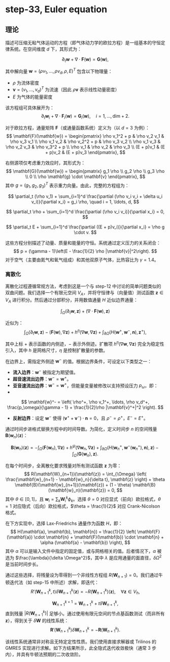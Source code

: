 # step-33, Euler equation



## 理论

描述可压缩无粘气体运动的方程（即气体动力学的欧拉方程）是一组基本的守恒定律系统。在空间维度 $d$ 下，其形式为：

$$
\partial_t \mathbf{w} + \nabla \cdot \mathbf{F}(\mathbf{w}) = \mathbf{G}(\mathbf{w}),
$$

其中解向量 $\mathbf{w} = (\rho v_1, \ldots, \rho v_d, \rho, E)^T$ 包含以下物理量：  
- $\rho$ 为流体密度  
- $\mathbf{v} = (v_1, \ldots, v_d)^T$ 为流速（因此 $\rho\mathbf{v}$ 表示线性动量密度）  
- $E$ 为气体的能量密度  

该方程组可具体展开为：
$$
\partial_t \mathbf{w}_i + \nabla \cdot \mathbf{F}_i(\mathbf{w}) = \mathbf{G}_i(\mathbf{w}), \quad i = 1, \ldots, \text{dim} + 2.
$$

对于欧拉方程，通量矩阵 $\mathbf{F}$（或通量函数系统）定义为（以 $d = 3$ 为例）：
$$
\mathbf{F}(\mathbf{w}) = 
\begin{pmatrix}
\rho v_1^2 + p & \rho v_2 v_1 & \rho v_3 v_1 \\
\rho v_1 v_2 & \rho v_2^2 + p & \rho v_3 v_2 \\
\rho v_1 v_3 & \rho v_2 v_3 & \rho v_3^2 + p \\
\rho v_1 & \rho v_2 & \rho v_3 \\
(E + p)v_1 & (E + p)v_2 & (E + p)v_3
\end{pmatrix},
$$

右侧源项仅考虑重力效应时，其形式为：
$$
\mathbf{G}(\mathbf{w}) = 
\begin{pmatrix}
g_1 \rho \\
g_2 \rho \\
g_3 \rho \\
0 \\
\rho \mathbf{g} \cdot \mathbf{v}
\end{pmatrix},
$$
其中 $g = (g_1, g_2, g_3)^T$ 表示重力向量。由此，完整的方程组为：

$$
\partial_t (\rho v_1) + \sum_{i=1}^d \frac{\partial (\rho v_i v_i + \delta u_i v_i)}{\partial x_i} = g_i \rho, \quad i = 1, \ldots, d,
$$

$$
\partial_t \rho + \sum_{i=1}^d \frac{\partial (\rho v_i v_i)}{\partial x_i} = 0,
$$

$$
\partial_t E + \sum_{i=1}^d \frac{\partial ((E + p)v_i)}{\partial x_i} = \rho g \cdot v.
$$

这些方程分别描述了动量、质量和能量的守恒。系统通过定义压力的关系闭合：
$$
p = (\gamma - 1)\left(E - \frac{1}{2} \rho |\mathbf{v}|^2\right).
$$
对于空气（主要由氮气和氧气组成）和其他双原子气体，比热容比为 $\gamma = 1.4$。

### 离散化

离散化过程遵循常规方法，考虑到这是一个与 step-12 中讨论的简单问题类似的双曲问题。我们选择一个有限元空间 $V_A$，并将守恒律与（向量值）测试函数 $\mathbf{z} \in V_A$ 进行积分。然后通过分部积分，并用数值通量 $H$ 近似边界通量：

$$
\int_{\Omega} \left( \partial_t \mathbf{w}, \mathbf{z} \right) + \left( \nabla \cdot \mathbf{F}(\mathbf{w}), \mathbf{z} \right)
$$

近似为：
$$
\int_{\Omega} \left( \partial_t \mathbf{w}, \mathbf{z} \right) - \left( \mathbf{F}(\mathbf{w}), \nabla \mathbf{z} \right) + h^\eta \left( \nabla \mathbf{w}, \nabla \mathbf{z} \right) + \int_{\partial \Omega} \left( H(\mathbf{w}^+, \mathbf{w}^-, \mathbf{n}), \mathbf{z}^+ \right),
$$

其中上标 $+$ 表示函数的内侧迹，$-$ 表示外侧迹。扩散项 $h^\eta (\nabla \mathbf{w}, \nabla \mathbf{z})$ 完全为稳定性引入，其中 $h$ 是网格尺寸，$\eta$ 是控制扩散量的参数。

在边界上，需指定外侧迹 $\mathbf{w}^-$ 的值。根据边界条件，可设定以下类型之一：
- **流入边界**：$\mathbf{w}^-$ 被指定为期望值。
- **超音速流出边界**：$\mathbf{w}^- = \mathbf{w}^+$。
- **亚音速流出边界**：$\mathbf{w}^- = \mathbf{w}^+$，但能量变量被修改以支持预设压力 $p_\omega$，即：
- 
$$
\mathbf{w}^- = \left( \rho^+, \rho v_1^+, \ldots, \rho v_d^+, \frac{p_\omega}{\gamma - 1} + \frac{1}{2}\rho |\mathbf{v}^+|^2 \right).
$$

- **反射边界**：设定 $\mathbf{w}^-$ 使得 $(\mathbf{v}^+ + \mathbf{v}^-) \cdot \mathbf{n} = 0$，且 $\rho^- = \rho^+$，$E^- = E^+$。



通过时间步进格式替换方程中的时间导数。为简化，定义时间步 $n$ 的空间残量 $\mathbf{B}(\mathbf{w}_n)(\mathbf{z})$：

$$
\mathbf{B}(\mathbf{w}_n)(\mathbf{z}) = -\int_{\Omega} \left( \mathbf{F}(\mathbf{w}_n), \nabla \mathbf{z} \right) + h^\psi \left( \nabla \mathbf{w}_n, \nabla \mathbf{z} \right) + \int_{\partial \Omega} \left( H(\mathbf{w}_n^+, \mathbf{w}^-(\mathbf{w}_n^+), \mathbf{n}), \mathbf{z} \right) - \int_{\Omega} \left( \mathbf{G}(\mathbf{w}_n), \mathbf{z} \right).
$$

在每个时间步，全离散化要求残量对所有测试函数 $\mathbf{z}$ 为零：
$$
R(\mathbf{W}_{n+1})(\mathbf{z}) = \int_{\Omega} \left( \frac{\mathbf{w}_{n+1} - \mathbf{w}_n}{\delta t}, \mathbf{z} \right) + \theta \mathbf{B}(\mathbf{w}_{n+1})(\mathbf{z}) + (1 - \theta) \mathbf{B}(\mathbf{w}_n)(\mathbf{z}) = 0,
$$
其中 $\theta \in [0, 1]$，且 $\mathbf{w}_i = \sum_k \mathbf{W}_i^k \phi_k$。选择 $\theta = 0$ 对应显式（前向）欧拉格式，$\theta = 1$ 对应隐式（后向）欧拉格式，$\theta = \frac{1}{2}$ 对应 Crank-Nicolson 格式。

在下方实现中，选择 Lax-Friedrichs 通量作为函数 $H$，即：
$$
H(\mathbf{a}, \mathbf{b}, \mathbf{n}) = \frac{1}{2} \left( \mathbf{F}(\mathbf{a}) \cdot \mathbf{n} + \mathbf{F}(\mathbf{b}) \cdot \mathbf{n} + \alpha (\mathbf{a} - \mathbf{b}) \right),
$$
其中 $\alpha$ 可以是输入文件中指定的固定值，或与网格相关的值。后者情况下，$\alpha$ 被选为 $\frac{\lambda}{\delta \Omega^2}$，其中 $\lambda$ 是应用通量的面直径，$\delta \Omega^2$ 是当前时间步长。

通过这些选择，将残量设为零得到一个非线性方程组 $R(\mathbf{W}_{n+1}) = 0$。我们通过牛顿迭代法（如 step-15 中所述）求解，即迭代：
$$
R'(\mathbf{W}_{n+1}^k, t) \delta \mathbf{W}_{n+1}^k (\mathbf{z}) = -R(\mathbf{W}_{n+1}^k)(\mathbf{z}), \quad \forall \mathbf{z} \in V_h,
$$

$$
\mathbf{W}_{n+1}^{k+1} = \mathbf{W}_{n+1}^k + t \delta \mathbf{W}_{n+1}^k,
$$
直到残量 $|R(\mathbf{W}_{n+1}^k)|$ 足够小。通过使用有限元空间的节点基函数测试（而非所有 $\mathbf{z}$），得到关于 $\delta \mathbf{W}$ 的线性系统：
$$
\mathbf{R}'(\mathbf{W}_{n+1}^k) \delta \mathbf{W}_{n+1}^k = -\mathbf{R}(\mathbf{W}_{n+1}^k).
$$

该线性系统通常非对称且无特定定性性质。我们使用直接求解器或 Trilinos 的 GMRES 实现进行求解。如下方结果所示，此全隐式迭代收敛极快（通常 3 步内），并具有牛顿法预期的二次收敛阶。
<!--stackedit_data:
eyJoaXN0b3J5IjpbLTk4MTYwMzg1Nyw0NTk0NDkxOTUsMTEwMT
E5MDg1N119
-->